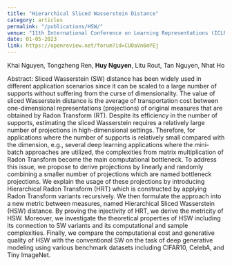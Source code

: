```yaml
---
title: "Hierarchical Sliced Wasserstein Distance"
category: articles
permalink: "/publications/HSW/"
venue: "11th International Conference on Learning Representations (ICLR)"
date: 01-05-2023
link: https://openreview.net/forum?id=CUOaVn6mYEj
---
```


[comment]: <> (<a href="https://openreview.net/forum?id=CUOaVn6mYEj">Arxiv</a>.)
Khai Nguyen, Tongzheng Ren, <b>Huy Nguyen</b>, Litu Rout, Tan Nguyen, Nhat Ho

Abstract: Sliced Wasserstein (SW) distance has been widely used in different application scenarios
since it can be scaled to a large number of supports without suffering from the curse of
dimensionality. The value of sliced Wasserstein distance is the average of transportation cost
between one-dimensional representations (projections) of original measures that are obtained
by Radon Transform (RT). Despite its efficiency in the number of supports, estimating the
sliced Wasserstein requires a relatively large number of projections in high-dimensional settings.
Therefore, for applications where the number of supports is relatively small compared with the
dimension, e.g., several deep learning applications where the mini-batch approaches are utilized,
the complexities from matrix multiplication of Radon Transform become the main computational
bottleneck. To address this issue, we propose to derive projections by linearly and randomly
combining a smaller number of projections which are named bottleneck projections. We explain
the usage of these projections by introducing Hierarchical Radon Transform (HRT) which is
constructed by applying Radon Transform variants recursively. We then formulate the approach
into a new metric between measures, named Hierarchical Sliced Wasserstein (HSW) distance.
By proving the injectivity of HRT, we derive the metricity of HSW. Moreover, we investigate the
theoretical properties of HSW including its connection to SW variants and its computational and
sample complexities. Finally, we compare the computational cost and generative quality of HSW
with the conventional SW on the task of deep generative modeling using various benchmark
datasets including CIFAR10, CelebA, and Tiny ImageNet.
